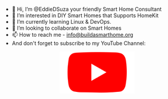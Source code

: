 - 👋 Hi, I’m @EddieDSuza your friendly Smart Home Consultant
- 👀 I’m interested in DIY Smart Homes that Supports HomeKit
- 🌱 I’m currently learning Linux & DevOps. 
- 💞️ I’m looking to collaborate on Smart Homes
- 📫 How to reach me - info@buildasmarthome.org
- And don't forget to subscribe to my YouTube Channel:
<p align="center"><a href="[https://www.youtube.com/channel/UCRumJzAoAnQ7dUpSnSUuuJw](https://www.youtube.com/channel/UCh9iO2nRoNA-OCAQmyJauzw)"><img width="40%" src="https://raw.githubusercontent.com/RavenSystem/ravensystem-media/master/YouTube_logo.png"></a></p>

<!---
EddieDSuza/EddieDSuza is a ✨ special ✨ repository because its `README.md` (this file) appears on your GitHub profile.
You can click the Preview link to take a look at your changes.
--->
